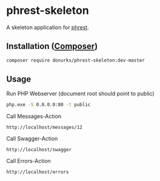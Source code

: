 # phrest-skeleton

A skeleton application for [phrest](https://github.com/DonUrks/phrest). 

## Installation ([Composer](https://getcomposer.org/))

```sh
composer require donurks/phrest-skeleton:dev-master
```

## Usage

Run PHP Webserver (document root should point to public)

```sh
php.exe -S 0.0.0.0:80 -t public
```

Call Messages-Action

```
http://localhost/messages/12
```

Call Swagger-Action

```
http://localhost/swagger
```

Call Errors-Action

```
http://localhost/errors
```



